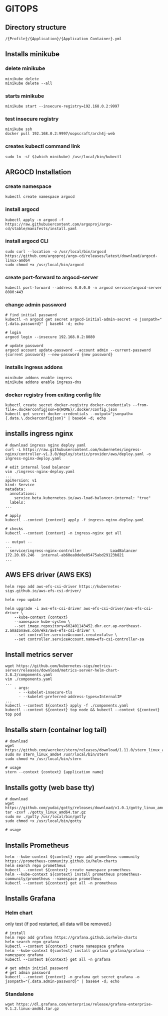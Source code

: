# GITOPS


## Directory structure
```shell
/{Profile}/{Application}/{Application Container}.yml
```



## Installs minikube

### delete minikube
```shell
minikube delete
minikube delete --all
```

### starts minikube
```shell
minikube start --insecure-registry=192.168.0.2:9997
```

### test insecure registry
```shell
minikube ssh
docker pull 192.168.0.2:9997/oopscraft/arch4j-web
```

### creates kubectl command link
```shell
sudo ln -sf $(which minikube) /usr/local/bin/kubectl
```


## ARGOCD Installation

### create namespace
```shell
kubectl create namespace argocd
```

### install argocd
```shell
kubectl apply -n argocd -f https://raw.githubusercontent.com/argoproj/argo-cd/stable/manifests/install.yaml
```

### install argocd CLI
```shell
sudo curl --location -o /usr/local/bin/argocd https://github.com/argoproj/argo-cd/releases/latest/download/argocd-linux-amd64
sudo chmod +x /usr/local/bin/argocd
```

### create port-forward to argocd-server
```shell
kubectl port-forward --address 0.0.0.0 -n argocd service/argocd-server 8080:443
```

### change admin password
```shell
# find initial password
kubectl -n argocd get secret argocd-initial-admin-secret -o jsonpath="{.data.password}" | base64 -d; echo

# login
argocd login --insecure 192.168.0.2:8080

# update password
argocd account update-password --account admin --current-password {current password} --new-password {new password}
```

### installs ingress addons
```shell
minikube addons enable ingress
minikube addons enable ingress-dns
```



### docker registry from exiting config file
```shell
kubectl create secret docker-registry docker-credentials --from-file=.dockerconfigjson=${HOME}/.docker/config.json
kubectl get secret docker-credentials --output="jsonpath={.data.\.dockerconfigjson}" | base64 -d; echo
```




## installs ingress nginx

```shell
# download ingress nginx deploy yaml
curl -L https://raw.githubusercontent.com/kubernetes/ingress-nginx/controller-v1.3.0/deploy/static/provider/aws/deploy.yaml -o ingress-nginx-deploy.yaml

# edit internal load balancer
vim ./ingress-nginx-deploy.yaml
...
apiVersion: v1
kind: Service
metadata:
  annotations:
    service.beta.kubernetes.io/aws-load-balancer-internal: "true"
  labels:
...

# apply
kubectl --context {context} apply -f ingress-nginx-deploy.yaml

# checks
kubectl --context {context} -n ingress-nginx get all

-- output --
... 
  service/ingress-nginx-controller             LoadBalancer   172.20.69.246   internal-ab60ea0de0e05475abd29123b821
...

```


## AWS EFS driver (AWS EKS)

```shell
helm repo add aws-efs-csi-driver https://kubernetes-sigs.github.io/aws-efs-csi-driver/

helm repo update

helm upgrade -i aws-efs-csi-driver aws-efs-csi-driver/aws-efs-csi-driver \
    --kube-context {context}
    --namespace kube-system \
    --set image.repository=602401143452.dkr.ecr.ap-northeast-2.amazonaws.com/eks/aws-efs-csi-driver \
    --set controller.serviceAccount.create=false \
    --set controller.serviceAccount.name=efs-csi-controller-sa
```

## Install metrics server

```shell
wget https://github.com/kubernetes-sigs/metrics-server/releases/download/metrics-server-helm-chart-3.8.2/components.yaml
vim ./components.yaml
...
    - args:
      - --kubelet-insecure-tls
      - --kubelet-preferred-address-types=InternalIP
...
kubectl --context ${context} apply -f ./components.yaml
kubectl --context ${context} top node && kubectl --context ${context} top pod
```

## Installs stern (container log tail)

```shell
# download
wget https://github.com/wercker/stern/releases/download/1.11.0/stern_linux_amd64
sudo mv stern_linux_amd64 /usr/local/bin/stern
sudo chmod +x /usr/local/bin/stern

# usage
stern --context {context} {application name}
```

## Installs gotty (web base tty)

```shell
# download 
wget https://github.com/yudai/gotty/releases/download/v1.0.1/gotty_linux_amd64.tar.gz
tar -zxvf ./gotty_linux_amd64.tar.gz
sudo mv ./gotty /usr/local/bin/gotty
sudo chmod +x /usr/local/bin/gotty

# usage

```


## Installs Prometheus

```shell
helm --kube-context ${context} repo add prometheus-community https://prometheus-community.github.io/helm-charts
helm search repo prometheus
kubectl --context ${context} create namespace prometheus
helm --kube-context ${context} install prometheus prometheus-community/prometheus --namespace prometheus
kubectl --context ${context} get all -n prometheus
```


## Installs Grafana

### Helm chart

only test (if pod restarted, all data will be removed.)

```shell
# install
helm repo add grafana https://grafana.github.io/helm-charts
helm search repo grafana
kubectl --context ${context} create namespace grafana
helm --kube-context ${context} install grafana grafana/grafana --namespace grafana
kubectl --context ${context} get all -n grafana

# get admin initial password
# get admin password
kubectl --context {context} -n grafana get secret grafana -o jsonpath="{.data.admin-password}" | base64 -d; echo
```

### Standalone

```shell
wget https://dl.grafana.com/enterprise/release/grafana-enterprise-9.1.2.linux-amd64.tar.gz

```

